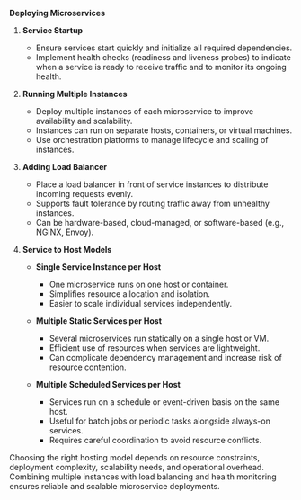 **Deploying Microservices**

1. **Service Startup**

   * Ensure services start quickly and initialize all required dependencies.
   * Implement health checks (readiness and liveness probes) to indicate when a service is ready to receive traffic and to monitor its ongoing health.

2. **Running Multiple Instances**

   * Deploy multiple instances of each microservice to improve availability and scalability.
   * Instances can run on separate hosts, containers, or virtual machines.
   * Use orchestration platforms to manage lifecycle and scaling of instances.

3. **Adding Load Balancer**

   * Place a load balancer in front of service instances to distribute incoming requests evenly.
   * Supports fault tolerance by routing traffic away from unhealthy instances.
   * Can be hardware-based, cloud-managed, or software-based (e.g., NGINX, Envoy).

4. **Service to Host Models**

   * **Single Service Instance per Host**

     * One microservice runs on one host or container.
     * Simplifies resource allocation and isolation.
     * Easier to scale individual services independently.

   * **Multiple Static Services per Host**

     * Several microservices run statically on a single host or VM.
     * Efficient use of resources when services are lightweight.
     * Can complicate dependency management and increase risk of resource contention.

   * **Multiple Scheduled Services per Host**

     * Services run on a schedule or event-driven basis on the same host.
     * Useful for batch jobs or periodic tasks alongside always-on services.
     * Requires careful coordination to avoid resource conflicts.

Choosing the right hosting model depends on resource constraints, deployment complexity, scalability needs, and operational overhead. Combining multiple instances with load balancing and health monitoring ensures reliable and scalable microservice deployments.
